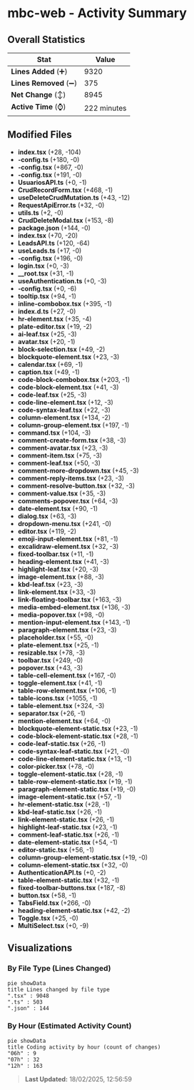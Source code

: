 # mbc-web - Activity Summary 

## Overall Statistics

| Stat                   | Value                                                             |
| ---------------------- | ----------------------------------------------------------------- |
| **Lines Added** (➕)   | 9320                                          |
| **Lines Removed** (➖) | 375                                        |
| **Net Change** (↕)    | 8945                |
| **Active Time** (⌚)   | 222 minutes |


## Modified Files
- **index.tsx** (+28, -104)
- **-config.ts** (+180, -0)
- **-config.tsx** (+867, -0)
- **-config.tsx** (+191, -0)
- **UsuariosAPI.ts** (+0, -1)
- **CrudRecordForm.tsx** (+468, -1)
- **useDeleteCrudMutation.ts** (+43, -12)
- **RequestApiError.ts** (+32, -0)
- **utils.ts** (+2, -0)
- **CrudDeleteModal.tsx** (+153, -8)
- **package.json** (+144, -0)
- **index.tsx** (+70, -20)
- **LeadsAPI.ts** (+120, -64)
- **useLeads.ts** (+17, -0)
- **-config.tsx** (+196, -0)
- **login.tsx** (+0, -3)
- **__root.tsx** (+31, -1)
- **useAuthentication.ts** (+0, -3)
- **-config.tsx** (+0, -6)
- **tooltip.tsx** (+94, -1)
- **inline-combobox.tsx** (+395, -1)
- **index.d.ts** (+27, -0)
- **hr-element.tsx** (+35, -4)
- **plate-editor.tsx** (+19, -2)
- **ai-leaf.tsx** (+25, -3)
- **avatar.tsx** (+20, -1)
- **block-selection.tsx** (+49, -2)
- **blockquote-element.tsx** (+23, -3)
- **calendar.tsx** (+69, -1)
- **caption.tsx** (+49, -1)
- **code-block-combobox.tsx** (+203, -1)
- **code-block-element.tsx** (+41, -3)
- **code-leaf.tsx** (+25, -3)
- **code-line-element.tsx** (+12, -3)
- **code-syntax-leaf.tsx** (+22, -3)
- **column-element.tsx** (+134, -2)
- **column-group-element.tsx** (+197, -1)
- **command.tsx** (+104, -3)
- **comment-create-form.tsx** (+38, -3)
- **comment-avatar.tsx** (+23, -3)
- **comment-item.tsx** (+75, -3)
- **comment-leaf.tsx** (+50, -3)
- **comment-more-dropdown.tsx** (+45, -3)
- **comment-reply-items.tsx** (+23, -3)
- **comment-resolve-button.tsx** (+32, -3)
- **comment-value.tsx** (+35, -3)
- **comments-popover.tsx** (+64, -3)
- **date-element.tsx** (+90, -1)
- **dialog.tsx** (+63, -3)
- **dropdown-menu.tsx** (+241, -0)
- **editor.tsx** (+119, -2)
- **emoji-input-element.tsx** (+81, -1)
- **excalidraw-element.tsx** (+32, -3)
- **fixed-toolbar.tsx** (+11, -1)
- **heading-element.tsx** (+41, -3)
- **highlight-leaf.tsx** (+20, -3)
- **image-element.tsx** (+88, -3)
- **kbd-leaf.tsx** (+23, -3)
- **link-element.tsx** (+33, -3)
- **link-floating-toolbar.tsx** (+163, -3)
- **media-embed-element.tsx** (+136, -3)
- **media-popover.tsx** (+98, -0)
- **mention-input-element.tsx** (+143, -1)
- **paragraph-element.tsx** (+23, -3)
- **placeholder.tsx** (+55, -0)
- **plate-element.tsx** (+25, -1)
- **resizable.tsx** (+78, -3)
- **toolbar.tsx** (+249, -0)
- **popover.tsx** (+43, -3)
- **table-cell-element.tsx** (+167, -0)
- **toggle-element.tsx** (+41, -1)
- **table-row-element.tsx** (+106, -1)
- **table-icons.tsx** (+1055, -1)
- **table-element.tsx** (+324, -3)
- **separator.tsx** (+26, -1)
- **mention-element.tsx** (+64, -0)
- **blockquote-element-static.tsx** (+23, -1)
- **code-block-element-static.tsx** (+28, -1)
- **code-leaf-static.tsx** (+26, -1)
- **code-syntax-leaf-static.tsx** (+21, -0)
- **code-line-element-static.tsx** (+13, -1)
- **color-picker.tsx** (+78, -0)
- **toggle-element-static.tsx** (+28, -1)
- **table-row-element-static.tsx** (+19, -1)
- **paragraph-element-static.tsx** (+19, -0)
- **image-element-static.tsx** (+57, -1)
- **hr-element-static.tsx** (+28, -1)
- **kbd-leaf-static.tsx** (+26, -1)
- **link-element-static.tsx** (+26, -1)
- **highlight-leaf-static.tsx** (+23, -1)
- **comment-leaf-static.tsx** (+26, -1)
- **date-element-static.tsx** (+54, -1)
- **editor-static.tsx** (+56, -1)
- **column-group-element-static.tsx** (+19, -0)
- **column-element-static.tsx** (+32, -0)
- **AuthenticationAPI.ts** (+0, -2)
- **table-element-static.tsx** (+32, -1)
- **fixed-toolbar-buttons.tsx** (+187, -8)
- **button.tsx** (+58, -1)
- **TabsField.tsx** (+266, -0)
- **heading-element-static.tsx** (+42, -2)
- **Toggle.tsx** (+25, -0)
- **MultiSelect.tsx** (+0, -9)

## Visualizations

### By File Type (Lines Changed)

```mermaid
pie showData
title Lines changed by file type
".tsx" : 9048
".ts" : 503
".json" : 144
```

### By Hour (Estimated Activity Count)

```mermaid
pie showData
title Coding activity by hour (count of changes)
"06h" : 9
"07h" : 32
"12h" : 163
```


> **Last Updated:** 18/02/2025, 12:56:59